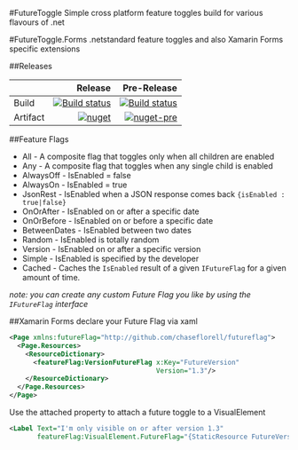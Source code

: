 #FutureToggle
Simple cross platform feature toggles build for various flavours of .net

#FutureToggle.Forms
.netstandard feature toggles and also Xamarin Forms specific extensions

##Releases

|                  |  Release                     |  Pre-Release                                        |
| ---------------- | ---------------------------: |  -------------------------------------------------: |
| Build | [![Build status][master]][master-build] | [![Build status][development]][development-build]   |
| Artifact       | [![nuget][flag]][flag-link]    | [![nuget-pre][flag-pre]][flag-link]                 |

##Feature Flags
 - All - A composite flag that toggles only when all children are enabled
 - Any - A composite flag that toggles when any single child is enabled
 - AlwaysOff - IsEnabled = false
 - AlwaysOn - IsEnabled = true
 - JsonRest - IsEnabled when a JSON response comes back `{isEnabled : true|false}`
 - OnOrAfter - IsEnabled on or after a specific date
 - OnOrBefore - IsEnabled on or before a specific date
 - BetweenDates - IsEnabled between two dates
 - Random - IsEnabled is totally random
 - Version - IsEnabled on or after a specific version
 - Simple - IsEnabled is specified by the developer
 - Cached - Caches the `IsEnabled` result of a given `IFutureFlag` for a given amount of time.
 
 _note: you can create any custom Future Flag you like by using the `IFutureFlag` interface_

##Xamarin Forms
declare your Future Flag via xaml
```xml
<Page xmlns:futureFlag="http://github.com/chaseflorell/futureflag">
  <Page.Resources>
    <ResourceDictionary>
      <featureFlag:VersionFutureFlag x:Key="FutureVersion"
                                     Version="1.3"/>
    </ResourceDictionary>
  </Page.Resources>
</Page>
```
Use the attached property to attach a future toggle to a VisualElement
```xml
<Label Text="I'm only visible on or after version 1.3" 
       featureFlag:VisualElement.FutureFlag="{StaticResource FutureVersion}"/>
```

[flag]: https://img.shields.io/nuget/v/futureflag.svg?style=flat-square&label=nuget&logo=nuget
[flag-pre]: https://img.shields.io/nuget/vpre/futureflag.svg?style=flat-square&label=nuget-pre&logo=nuget
[flag-link]: https://www.nuget.org/packages/FutureFlag/
[forms]: https://img.shields.io/nuget/v/futureflag.forms.svg?style=flat-square&label=nuget&logo=nuget
[forms-pre]: https://img.shields.io/nuget/vpre/futureflag.forms.svg?style=flat-square&label=nuget-pre&logo=nuget
[forms-link]: https://www.nuget.org/packages/FutureFlag.Forms/
[master]: https://img.shields.io/appveyor/ci/chaseflorell/futureflag/master.svg?style=flat-square&label=master&logo=appveyor
[master-build]:https://ci.appveyor.com/project/ChaseFlorell/futureflag
[development]: https://img.shields.io/appveyor/ci/chaseflorell/futureflag/development.svg?style=flat-square&label=development&logo=appveyor
[development-build]: https://ci.appveyor.com/project/ChaseFlorell/futureflag/branch/development




